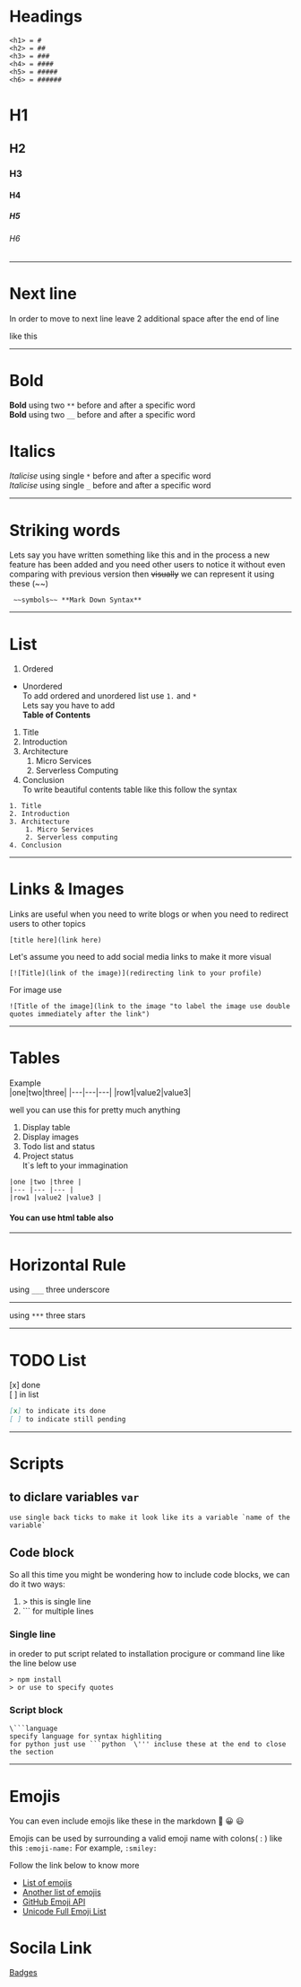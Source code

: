<!-- Headings -->
# Headings
```
<h1> = #
<h2> = ##
<h3> = ###
<h4> = ####
<h5> = #####
<h6> = ######
```
# H1
## H2
### H3
#### H4
##### H5
###### H6
___
<!-- next line -->
# Next line
In order to move to next line leave 2 additional space after the end of line  

like this  

***
<!-- Font style -->
# Bold
**Bold**  using two ```**``` before and after a specific word  
__Bold__ using two ``` __ ``` before and after a specific word  

# Italics  
*Italicise*  using single ```*``` before and after a specific word  
_Italicise_ using single ``` _ ``` before and after a specific word  

___
<!-- Strick words -->
# Striking words  
Lets say you have written something like this and in the process a new feature has been added and you need other users to notice it without even comparing with previous version then ~~visually~~ we can represent it using these  (~~)  
``` 
 ~~symbols~~ **Mark Down Syntax**
```     
___
<!-- Ordere and unordered list -->
# List
1. Ordered  
* Unordered  
To add ordered and unordered list use `1.` and `*`   
Lets say you have to add  
**Table of  Contents**  
1. Title
2. Introduction
3. Architecture
    1. Micro Services
    2. Serverless Computing
4. Conclusion  
To write beautiful contents table like this follow the syntax
```
1. Title
2. Introduction
3. Architecture
    1. Micro Services
    2. Serverless computing
4. Conclusion
```
___
<!-- Strick words -->
# Links & Images
Links are useful when you need to write blogs or when you need to redirect users to other topics  
```
[title here](link here)
```

Let's assume you need to add social media links to make it more visual  
```
[![Title](link of the image)](redirecting link to your profile)
```
For image use 
```
![Title of the image](link to the image "to label the image use double quotes immediately after the link")
```
___
<!-- Tables -->
# Tables
Example  
|one|two|three|
|---|---|---|
|row1|value2|value3|

well you can use this for pretty much anything  
1. Display table
2. Display images
3. Todo list and status
4. Project status  
It`s left to your immagination

```
|one |two |three |
|--- |--- |--- |
|row1 |value2 |value3 |
```  
#### You can use html table also
___
<!-- Horizontal Rule -->
# Horizontal Rule
using `___` three underscore  
___

using `***` three stars  
***
<!-- TODO List -->
# TODO List
[x] done  
[ ] in list
```md
[x] to indicate its done  
[ ] to indicate still pending
```
___
<!-- Scripts -->
# Scripts

## to diclare variables  `var`

```
use single back ticks to make it look like its a variable `name of the variable`
```
## Code block
So all this time you might be wondering how to include code blocks, we can do it two ways:

1. \> this is single line 
2. \``` for multiple lines

### Single line
in oreder to put script related to installation procigure or command line like the line below use
```
> npm install
> or use to specify quotes
```
### Script block
```
\```language
specify language for syntax highliting
for python just use ```python  \''' incluse these at the end to close the section
```
___  
# Emojis
You can even include emojis like these in the markdown
:hugs: :grinning: :smiley:

Emojis can be used by surrounding a valid emoji name with colons( : ) like this `:emoji-name:` For example, `:smiley:`


Follow the link below to know more
* [List of emojis](https://github.com/ikatyang/emoji-cheat-sheet/blob/master/README.md)
* [Another list of emojis](https://gist.github.com/rxaviers/7360908)
* [GitHub Emoji API](https://api.github.com/emojis) 
* [Unicode Full Emoji List](https://unicode.org/emoji/charts/full-emoji-list.html)  


# Socila Link
[Badges](https://shields.io/)
